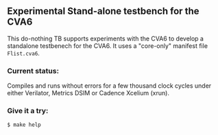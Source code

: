 ## Experimental Stand-alone testbench for the CVA6
This do-nothing TB supports experiments with the CVA6 to develop a standalone testbenech for the CVA6.
It uses a "core-only" manifest file `Flist.cva6`.

### Current status:
Compiles and runs without errors for a few thousand clock cycles under either Verilator, Metrics DSIM or Cadence Xcelium (xrun).

### Give it a try:
```
$ make help
```

